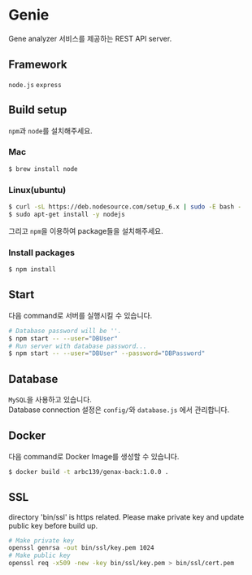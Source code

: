 # Genie
Gene analyzer 서비스를 제공하는 REST API server.

## Framework
`node.js` `express`

## Build setup
`npm`과 `node`를 설치해주세요.

### Mac
``` bash
$ brew install node
```
### Linux(ubuntu)
``` bash
$ curl -sL https://deb.nodesource.com/setup_6.x | sudo -E bash -
$ sudo apt-get install -y nodejs
```

그리고 `npm`을 이용하여 package들을 설치해주세요.

### Install packages
``` bash
$ npm install
```

## Start
다음 command로 서버를 실행시킬 수 있습니다.
``` bash
# Database password will be ''.
$ npm start -- --user="DBUser"
# Run server with database password...
$ npm start -- --user="DBUser" --password="DBPassword"
```

## Database
`MySQL`을 사용하고 있습니다. \
Database connection 설정은 `config/`와 `database.js` 에서 관리합니다.

## Docker
다음 command로 Docker Image를 생성할 수 있습니다.
```bash
$ docker build -t arbc139/genax-back:1.0.0 .
```

## SSL
directory 'bin/ssl' is https related.
Please make private key and update public key before build up.
```bash
# Make private key
openssl genrsa -out bin/ssl/key.pem 1024
# Make public key
openssl req -x509 -new -key bin/ssl/key.pem > bin/ssl/cert.pem
```
